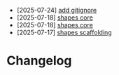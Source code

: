 - [2025-07-24] [add gitignore](https://github.com/RubricLab/shapes/commit/898ca78f854d62764f83244e6abf8f8882cb9516)
- [2025-07-18] [shapes core](https://github.com/RubricLab/shapes/commit/5180e86f867e3967c1db0597e288a5078e455a28)
- [2025-07-18] [shapes core](https://github.com/RubricLab/shapes/commit/b68b864bcba279c5e0e2c706f19b8db96cfc51d9)
- [2025-07-17] [shapes scaffolding](https://github.com/RubricLab/shapes/commit/781119619fd4139d374192c6c5eb4d2cf7db8719)
# Changelog

